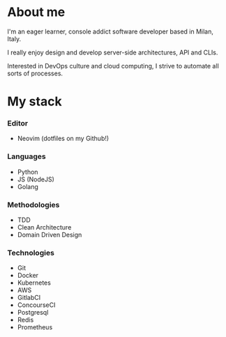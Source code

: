 # About me

I'm an eager learner, console addict software developer based in Milan, Italy.

I really enjoy design and develop server-side architectures, API and CLIs.

Interested in DevOps culture and cloud computing, I strive to automate all sorts of processes.


# My stack

### Editor
* Neovim (dotfiles on my Github!)

### Languages
* Python
* JS (NodeJS)
* Golang

### Methodologies
* TDD
* Clean Architecture
* Domain Driven Design

### Technologies
* Git
* Docker
* Kubernetes
* AWS
* GitlabCI
* ConcourseCI
* Postgresql
* Redis
* Prometheus
